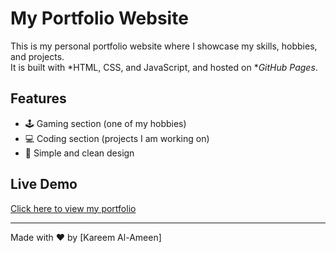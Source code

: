 # My Portfolio Website

This is my personal portfolio website where I showcase my skills, hobbies, and projects.  
It is built with *HTML, CSS, and JavaScript, and hosted on **GitHub Pages*.

## Features
- 🕹 Gaming section (one of my hobbies)
- 💻 Coding section (projects I am working on)
- 🎨 Simple and clean design

## Live Demo
[Click here to view my portfolio](https://alameenkareem.github.io/portfolio)  

---
Made with ❤ by [Kareem Al-Ameen]
